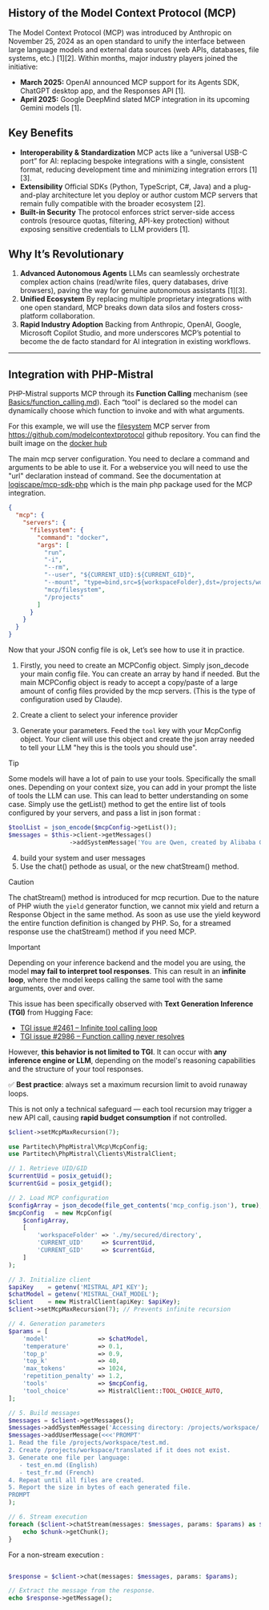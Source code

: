 ## History of the Model Context Protocol (MCP)

The Model Context Protocol (MCP) was introduced by Anthropic on November 25, 2024 as an open standard to unify the interface between large language models and external data sources (web APIs, databases, file systems, etc.) [1][2]. Within months, major industry players joined the initiative:

* **March 2025:** OpenAI announced MCP support for its Agents SDK, ChatGPT desktop app, and the Responses API [1].
* **April 2025:** Google DeepMind slated MCP integration in its upcoming Gemini models [1].

## Key Benefits

* **Interoperability & Standardization**
  MCP acts like a “universal USB-C port” for AI: replacing bespoke integrations with a single, consistent format, reducing development time and minimizing integration errors [1][3].
* **Extensibility**
  Official SDKs (Python, TypeScript, C#, Java) and a plug-and-play architecture let you deploy or author custom MCP servers that remain fully compatible with the broader ecosystem [2].
* **Built-in Security**
  The protocol enforces strict server-side access controls (resource quotas, filtering, API-key protection) without exposing sensitive credentials to LLM providers [1].

## Why It’s Revolutionary

1. **Advanced Autonomous Agents**
   LLMs can seamlessly orchestrate complex action chains (read/write files, query databases, drive browsers), paving the way for genuine autonomous assistants [1][3].
2. **Unified Ecosystem**
   By replacing multiple proprietary integrations with one open standard, MCP breaks down data silos and fosters cross-platform collaboration.
3. **Rapid Industry Adoption**
   Backing from Anthropic, OpenAI, Google, Microsoft Copilot Studio, and more underscores MCP’s potential to become the de facto standard for AI integration in existing workflows.

---

## Integration with PHP-Mistral

PHP-Mistral supports MCP through its **Function Calling** mechanism (see [Basics/function\_calling.md](Basics/function_calling.md)). Each “tool” is declared so the model can dynamically choose which function to invoke and with what arguments.

For this example, we will use the [filesystem](https://github.com/modelcontextprotocol/servers/tree/main/src/filesystem) MCP server from https://github.com/modelcontextprotocol github repository. You can find the built image on the [docker hub](https://hub.docker.com/r/mcp/filesystem)  

The main mcp server configuration. You need to declare a command and arguments to be able to use it.
For a webservice you will need to use the "url" declaration instead of command. See the documentation at [logiscape/mcp-sdk-php](https://github.com/logiscape/mcp-sdk-php) 
which is the main php package used for the MCP integration.

```json
{
  "mcp": {
    "servers": {
      "filesystem": {
        "command": "docker",
        "args": [
          "run",
          "-i",
          "--rm",
          "--user", "${CURRENT_UID}:${CURRENT_GID}",
          "--mount", "type=bind,src=${workspaceFolder},dst=/projects/workspace",
          "mcp/filesystem",
          "/projects"
        ]
      }
    }
  }
}
```
Now that your JSON config file is ok, Let’s see how to use it in practice.

1. Firstly, you need to create an MCPConfig object. Simply json_decode your main config file. You can create an array by hand if needed. But the main MCPConfig object is ready to accept a copy/paste of a large amount of config files provided by the mcp servers.
(This is the type of configuration used by Claude).

2. Create a client to select your inference provider
3. Generate your parameters. Feed the `tool` key with your McpConfig object. Your client will use this object and  create the json array needed to tell your LLM "hey this is the tools you should use". 
> [!TIP]
> Some models will have a lot of pain to use your tools. Specifically the small ones. Depending on your context size, you can add in your prompt the liste of tools the LLM can use. This can lead to better understanding on some case.
> Simply use the getList() method to get the entire list of tools configured by your servers, and pass a list in json format :
> ```php
> $toolList = json_encode($mcpConfig->getList());
> $messages = $this->client->getMessages()
>                  ->addSystemMessage('You are Qwen, created by Alibaba Cloud. You are a helpful assistant. You have access to the directory \/projects\/workspace\/ . here is the list of tools you can use :[AVAILABLE_TOOLS]' . $tools . '[/AVAILABLE_TOOLS]')
> ```
4. build your system and user messages
5. Use the chat() pethode as usual, or the new chatStream() method.

> [!CAUTION] 
> The chatStream() method is introduced for mcp recurtion. Due to the nature of PHP wiuth the `yield` generator function, we cannot mix yield and return a Response Object in the same method. As soon as use use the yield keyword the entire function definition is changed by PHP. 
> So, for a streamed response use the chatStream() method if you need MCP. 



> [!IMPORTANT] 
> Depending on your inference backend and the model you are using, the model **may fail to interpret tool responses**.
> This can result in an **infinite loop**, where the model keeps calling the same tool with the same arguments, over and over.
>
> This issue has been specifically observed with **Text Generation Inference (TGI)** from Hugging Face:
>
> * [TGI issue #2461 – Infinite tool calling loop](https://github.com/huggingface/text-generation-inference/issues/2461)
> * [TGI issue #2986 – Function calling never resolves](https://github.com/huggingface/text-generation-inference/issues/2986)
>
> However, **this behavior is not limited to TGI**. It can occur with **any inference engine or LLM**, depending on the model's reasoning capabilities and the structure of your tool responses.
>
> ✅ **Best practice**: always set a maximum recursion limit to avoid runaway loops.
>
> This is not only a technical safeguard — each tool recursion may trigger a new API call, causing **rapid budget consumption** if not controlled.
>
> ```php
> $client->setMcpMaxRecursion(7);
> ```
 

```php
use Partitech\PhpMistral\Mcp\McpConfig;
use Partitech\PhpMistral\Clients\MistralClient;

// 1. Retrieve UID/GID
$currentUid = posix_getuid();
$currentGid = posix_getgid();

// 2. Load MCP configuration
$configArray = json_decode(file_get_contents('mcp_config.json'), true);
$mcpConfig   = new McpConfig(
    $configArray,
    [
        'workspaceFolder' => './my/secured/directory',
        'CURRENT_UID'     => $currentUid,
        'CURRENT_GID'     => $currentGid,
    ]
);

// 3. Initialize client
$apiKey    = getenv('MISTRAL_API_KEY');
$chatModel = getenv('MISTRAL_CHAT_MODEL');
$client    = new MistralClient(apiKey: $apiKey);
$client->setMcpMaxRecursion(7); // Prevents infinite recursion

// 4. Generation parameters
$params = [
    'model'              => $chatModel,
    'temperature'        => 0.1,
    'top_p'              => 0.9,
    'top_k'              => 40,
    'max_tokens'         => 1024,
    'repetition_penalty' => 1.2,
    'tools'              => $mcpConfig,
    'tool_choice'        => MistralClient::TOOL_CHOICE_AUTO,
];

// 5. Build messages
$messages = $client->getMessages();
$messages->addSystemMessage('Accessing directory: /projects/workspace/');
$messages->addUserMessage(<<<'PROMPT'
1. Read the file /projects/workspace/test.md.
2. Create /projects/workspace/translated if it does not exist.
3. Generate one file per language:
   - test_en.md (English)
   - test_fr.md (French)
4. Repeat until all files are created.
5. Report the size in bytes of each generated file.
PROMPT
);

// 6. Stream execution
foreach ($client->chatStream(messages: $messages, params: $params) as $chunk) {
    echo $chunk->getChunk();
}
```

For a non-stream execution : 
```php

$response = $client->chat(messages: $messages, params: $params);

// Extract the message from the response.
echo $response->getMessage();
```
###
